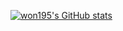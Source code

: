 [![won195's GitHub stats](https://github-readme-stats.vercel.app/api?username=won195)](https://github.com/won195/github-readme-stats)
